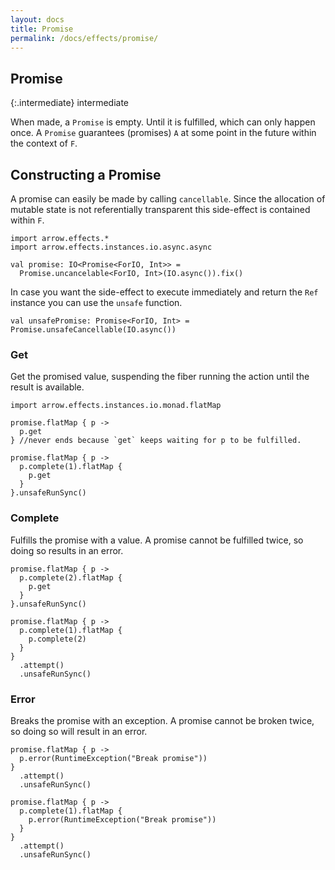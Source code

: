 ```yaml
---
layout: docs
title: Promise
permalink: /docs/effects/promise/
---
```


## Promise

{:.intermediate}
intermediate

When made, a `Promise` is empty. Until it is fulfilled, which can only happen once.
A `Promise` guarantees (promises) `A` at some point in the future within the context of `F`.

## Constructing a Promise

A promise can easily be made by calling `cancellable`.
Since the allocation of mutable state is not referentially transparent this side-effect is contained within `F`.

```kotlin:ank:silent
import arrow.effects.*
import arrow.effects.instances.io.async.async

val promise: IO<Promise<ForIO, Int>> =
  Promise.uncancelable<ForIO, Int>(IO.async()).fix()
```

In case you want the side-effect to execute immediately and return the `Ref` instance you can use the `unsafe` function.

```kotlin:ank:silent
val unsafePromise: Promise<ForIO, Int> = Promise.unsafeCancellable(IO.async())
```

### Get

Get the promised value, suspending the fiber running the action until the result is available.

```kotlin:ank:silent
import arrow.effects.instances.io.monad.flatMap

promise.flatMap { p ->
  p.get
} //never ends because `get` keeps waiting for p to be fulfilled.
```

```kotlin:ank
promise.flatMap { p ->
  p.complete(1).flatMap {
    p.get
  }
}.unsafeRunSync()
```

### Complete

Fulfills the promise with a value. A promise cannot be fulfilled twice, so doing so results in an error.

```kotlin:ank
promise.flatMap { p ->
  p.complete(2).flatMap {
    p.get
  }
}.unsafeRunSync()
```

```kotlin:ank
promise.flatMap { p ->
  p.complete(1).flatMap {
    p.complete(2)
  }
}
  .attempt()
  .unsafeRunSync()
```

### Error

Breaks the promise with an exception. A promise cannot be broken twice, so doing so will result in an error.

```kotlin:ank
promise.flatMap { p ->
  p.error(RuntimeException("Break promise"))
}
  .attempt()
  .unsafeRunSync()
```

```kotlin:ank
promise.flatMap { p ->
  p.complete(1).flatMap {
    p.error(RuntimeException("Break promise"))
  }
}
  .attempt()
  .unsafeRunSync()
```
